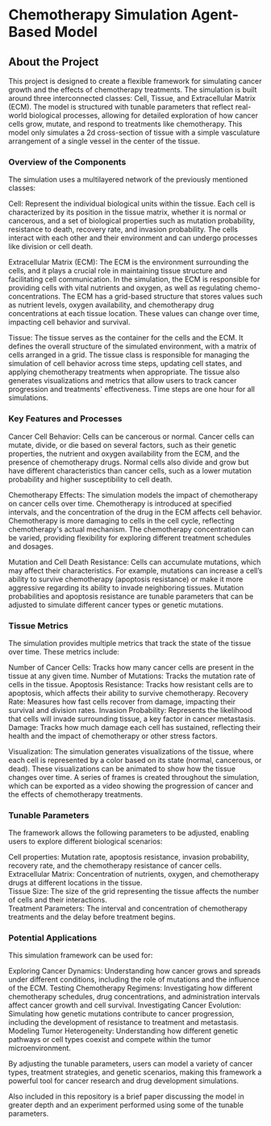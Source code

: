 # Chemotherapy Simulation Agent-Based Model 

## About the Project 
This project is designed to create a flexible framework for simulating cancer growth and the effects of chemotherapy treatments. The simulation is built around three interconnected classes: Cell, Tissue, and Extracellular Matrix (ECM). The model is structured with tunable parameters that reflect real-world biological processes, allowing for detailed exploration of how cancer cells grow, mutate, and respond to treatments like chemotherapy. This model only simulates a 2d cross-section of tissue with a simple vasculature arrangement of a single vessel in the center of the tissue. 

### Overview of the Components
The simulation uses a multilayered network of the previously mentioned classes:

Cell: Represent the individual biological units within the tissue. Each cell is characterized by its position in the tissue matrix, whether it is normal or cancerous, and a set of biological properties such as mutation probability, resistance to death, recovery rate, and invasion probability. The cells interact with each other and their environment and can undergo processes like division or cell death.

Extracellular Matrix (ECM): The ECM is the environment surrounding the cells, and it plays a crucial role in maintaining tissue structure and facilitating cell communication. In the simulation, the ECM is responsible for providing cells with vital nutrients and oxygen, as well as regulating chemo-concentrations. The ECM has a grid-based structure that stores values such as nutrient levels, oxygen availability, and chemotherapy drug concentrations at each tissue location. These values can change over time, impacting cell behavior and survival.

Tissue: The tissue serves as the container for the cells and the ECM. It defines the overall structure of the simulated environment, with a matrix of cells arranged in a grid. The tissue class is responsible for managing the simulation of cell behavior across time steps, updating cell states, and applying chemotherapy treatments when appropriate. The tissue also generates visualizations and metrics that allow users to track cancer progression and treatments' effectiveness. Time steps are one hour for all simulations.

### Key Features and Processes
Cancer Cell Behavior: Cells can be cancerous or normal. Cancer cells can mutate, divide, or die based on several factors, such as their genetic properties, the nutrient and oxygen availability from the ECM, and the presence of chemotherapy drugs. Normal cells also divide and grow but have different characteristics than cancer cells, such as a lower mutation probability and higher susceptibility to cell death.

Chemotherapy Effects: The simulation models the impact of chemotherapy on cancer cells over time. Chemotherapy is introduced at specified intervals, and the concentration of the drug in the ECM affects cell behavior. Chemotherapy is more damaging to cells in the cell cycle, reflecting chemotherapy's actual mechanism. The chemotherapy concentration can be varied, providing flexibility for exploring different treatment schedules and dosages.

Mutation and Cell Death Resistance: Cells can accumulate mutations, which may affect their characteristics. For example, mutations can increase a cell’s ability to survive chemotherapy (apoptosis resistance) or make it more aggressive regarding its ability to invade neighboring tissues. Mutation probabilities and apoptosis resistance are tunable parameters that can be adjusted to simulate different cancer types or genetic mutations.

### Tissue Metrics
The simulation provides multiple metrics that track the state of the tissue over time. These metrics include:

Number of Cancer Cells: Tracks how many cancer cells are present in the tissue at any given time. 
Number of Mutations: Tracks the mutation rate of cells in the tissue. 
Apoptosis Resistance: Tracks how resistant cells are to apoptosis, which affects their ability to survive chemotherapy. 
Recovery Rate: Measures how fast cells recover from damage, impacting their survival and division rates. 
Invasion Probability: Represents the likelihood that cells will invade surrounding tissue, a key factor in cancer metastasis. 
Damage: Tracks how much damage each cell has sustained, reflecting their health and the impact of chemotherapy or other stress factors. 

Visualization: The simulation generates visualizations of the tissue, where each cell is represented by a color based on its state (normal, cancerous, or dead). These visualizations can be animated to show how the tissue changes over time. A series of frames is created throughout the simulation, which can be exported as a video showing the progression of cancer and the effects of chemotherapy treatments. 

### Tunable Parameters
The framework allows the following parameters to be adjusted, enabling users to explore different biological scenarios:

Cell properties: Mutation rate, apoptosis resistance, invasion probability, recovery rate, and the chemotherapy resistance of cancer cells.
Extracellular Matrix: Concentration of nutrients, oxygen, and chemotherapy drugs at different locations in the tissue.  
Tissue Size: The size of the grid representing the tissue affects the number of cells and their interactions.  
Treatment Parameters: The interval and concentration of chemotherapy treatments and the delay before treatment begins.

### Potential Applications
This simulation framework can be used for:

Exploring Cancer Dynamics: Understanding how cancer grows and spreads under different conditions, including the role of mutations and the influence of the ECM. 
Testing Chemotherapy Regimens: Investigating how different chemotherapy schedules, drug concentrations, and administration intervals affect cancer growth and cell survival. 
Investigating Cancer Evolution: Simulating how genetic mutations contribute to cancer progression, including the development of resistance to treatment and metastasis. 
Modeling Tumor Heterogeneity: Understanding how different genetic pathways or cell types coexist and compete within the tumor microenvironment. 

By adjusting the tunable parameters, users can model a variety of cancer types, treatment strategies, and genetic scenarios, making this framework a powerful tool for cancer research and drug development simulations.

Also included in this repository is a brief paper discussing the model in greater depth and an experiment performed using some of the tunable parameters. 
